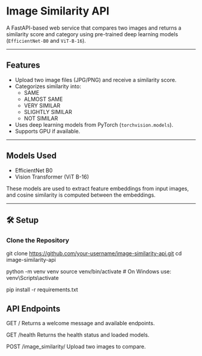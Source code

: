 # Image Similarity API

A FastAPI-based web service that compares two images and returns a similarity score and category using pre-trained deep learning models (`EfficientNet-B0` and `ViT-B-16`).

---

## Features

- Upload two image files (JPG/PNG) and receive a similarity score.
- Categorizes similarity into:
  - SAME
  - ALMOST SAME
  - VERY SIMILAR
  - SLIGHTLY SIMILAR
  - NOT SIMILAR
- Uses deep learning models from PyTorch (`torchvision.models`).
- Supports GPU if available.

---

## Models Used

- EfficientNet B0
- Vision Transformer (ViT B-16)

These models are used to extract feature embeddings from input images, and cosine similarity is computed between the embeddings.

---

## 🛠️ Setup

### Clone the Repository

git clone https://github.com/your-username/image-similarity-api.git
cd image-similarity-api

python -m venv venv
source venv/bin/activate   # On Windows use: venv\Scripts\activate

pip install -r requirements.txt

## API Endpoints

GET /
Returns a welcome message and available endpoints.

GET /health
Returns the health status and loaded models.

POST /image_similarity/
Upload two images to compare.



